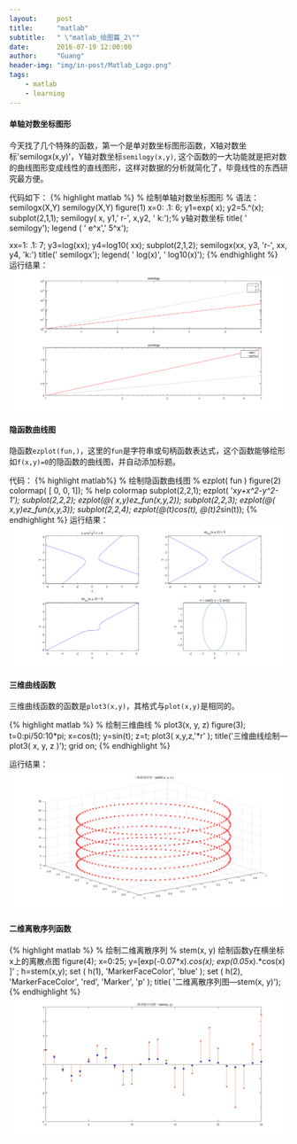 ```yaml
---
layout:     post
title:      "matlab"
subtitle:   " \"matlab_绘图篇_2\""
date:       2016-07-19 12:00:00
author:     "Guang"
header-img: "img/in-post/Matlab_Logo.png"
tags:
    - matlab
    - learning
---
```


#### 单轴对数坐标图形

今天找了几个特殊的函数，第一个是单对数坐标图形函数，X轴对数坐标'semilogx(x,y)'，Y轴对数坐标`semilogy(x,y)`,
这个函数的一大功能就是把对数的曲线图形变成线性的直线图形，这样对数据的分析就简化了，毕竟线性的东西研究最方便。   

代码如下：
{% highlight matlab %}
% 绘制单轴对数坐标图形
% 语法： semilogx(X,Y) semilogy(X,Y)
figure(1)
x=0: .1: 6;
y1=exp( x);
y2=5.^(x);
subplot(2,1,1);
semilogy( x, y1,' r-', x,y2, ' k:');% y轴对数坐标
title( ' semilogy');
legend ( ' e^x',' 5^x');

xx=1: .1: 7;
y3=log(xx);
y4=log10( xx);
subplot(2,1,2);
semilogx(xx, y3, 'r-', xx, y4, 'k:')
title(' semilogx');
legend( ' log(x)', ' log10(x)');
{% endhighlight %}
运行结果：
![Hui_Tu2_1.png](/img/in-post/Hui_Tu2_1.png "绘图")

#### 隐函数曲线图

隐函数`ezplot(fun,)`，这里的`fun`是字符串或句柄函数表达式，这个函数能够绘形如`f(x,y)=0`的隐函数的曲线图，并自动添加标题。  

代码：
{% highlight matlab%}
% 绘制隐函数曲线图
% ezplot( fun )
figure(2)
colormap( [ 0, 0, 1]);
% help colormap
subplot(2,2,1);
ezplot( 'x*y+x^2-y^2-1');
subplot(2,2,2);
ezplot(@( x,y)ez_fun(x,y,2));
subplot(2,2,3);
ezplot(@( x,y)ez_fun(x,y,3));
subplot(2,2,4);
ezplot(@(t)cos(t), @(t)2*sin(t));
{% endhighlight %}
运行结果：
![Hui_Tu2_2.png](/img/in-post/Hui_Tu2_2.png "绘图")

#### 三维曲线函数

三维曲线函数的函数是`plot3(x,y)`，其格式与`plot(x,y)`是相同的。  

{% highlight matlab %}
% 绘制三维曲线
% plot3(x, y, z)
figure(3);
t=0:pi/50:10*pi;
x=cos(t);
y=sin(t);
z=t;
plot3( x,y,z,'*r' );
title('三维曲线绘制—plot3( x, y, z )');
grid on;
{% endhighlight %}

运行结果：
![Hui_Tu2_3.png](/img/in-post/Hui_Tu2_3.png "绘图")

#### 二维离散序列函数
{% highlight matlab %}
% 绘制二维离散序列
% stem(x, y) 绘制函数y在横坐标x上的离散点图
figure(4);
x=0:25;
y=[exp(-0.07*x).*cos(x); exp(0.05*x).*cos(x) ]' ;
h=stem(x,y);
set ( h(1), 'MarkerFaceColor', 'blue' );
set ( h(2), 'MarkerFaceColor', 'red', 'Marker', 'p' );
title( '二维离散序列图—stem(x, y)');
{% endhighlight %}
![Hui_Tu2_4.png](/img/in-post/Hui_Tu2_4.png "绘图")
